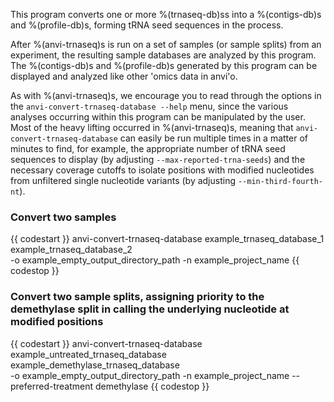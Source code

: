 This program converts one or more %(trnaseq-db)ss into a %(contigs-db)s and %(profile-db)s, forming tRNA seed sequences in the process.

After %(anvi-trnaseq)s is run on a set of samples (or sample splits) from an experiment, the resulting sample databases are analyzed by this program. The %(contigs-db)s and %(profile-db)s generated by this program can be displayed and analyzed like other 'omics data in anvi'o.

As with %(anvi-trnaseq)s, we encourage you to read through the options in the `anvi-convert-trnaseq-database --help` menu, since the various analyses occurring within this program can be manipulated by the user. Most of the heavy lifting occurred in %(anvi-trnaseq)s, meaning that `anvi-convert-trnaseq-database` can easily be run multiple times in a matter of minutes to find, for example, the appropriate number of tRNA seed sequences to display (by adjusting `--max-reported-trna-seeds`) and the necessary coverage cutoffs to isolate positions with modified nucleotides from unfiltered single nucleotide variants (by adjusting `--min-third-fourth-nt`).


### Convert two samples

{{ codestart }}
anvi-convert-trnaseq-database example_trnaseq_database_1 example_trnaseq_database_2 \
                              -o example_empty_output_directory_path
                              -n example_project_name
{{ codestop }}

### Convert two sample splits, assigning priority to the demethylase split in calling the underlying nucleotide at modified positions

{{ codestart }}
anvi-convert-trnaseq-database example_untreated_trnaseq_database example_demethylase_trnaseq_database \
                              -o example_empty_output_directory_path
                              -n example_project_name
                              --preferred-treatment demethylase
{{ codestop }}
